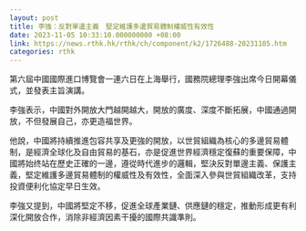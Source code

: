 ```yaml
---
layout: post
title: 李強：反對單邊主義　堅定維護多邊貿易體制權威性有效性
date: 2023-11-05 10:33:10.000000000 +08:00
link: https://news.rthk.hk/rthk/ch/component/k2/1726488-20231105.htm
categories: rthk
---
```


第六屆中國國際進口博覽會一連六日在上海舉行，國務院總理李強出席今日開幕儀式，並發表主旨演講。

李強表示，中國對外開放大門越開越大，開放的廣度、深度不斷拓展，中國通過開放，不但發展自己，亦更造福世界。

他說，中國將持續推進包容共享及更強的開放，以世貿組織為核心的多邊貿易體制，是經濟全球化及自由貿易的基石，亦是促進世界經濟穩定復蘇的重要保障，中國將始终站在歷史正確的一邊，遵從時代進步的邏輯，堅決反對單邊主義、保護主義，堅定維護多邊貿易體制的權威性及有效性，全面深入參與世貿組織改革，支持投資便利化協定早日生效。

李強又提到，中國將堅定不移，促進全球產業鏈、供應鏈的穩定，推動形成更有利深化開放合作，消除非經濟因素干擾的國際共識準則。
